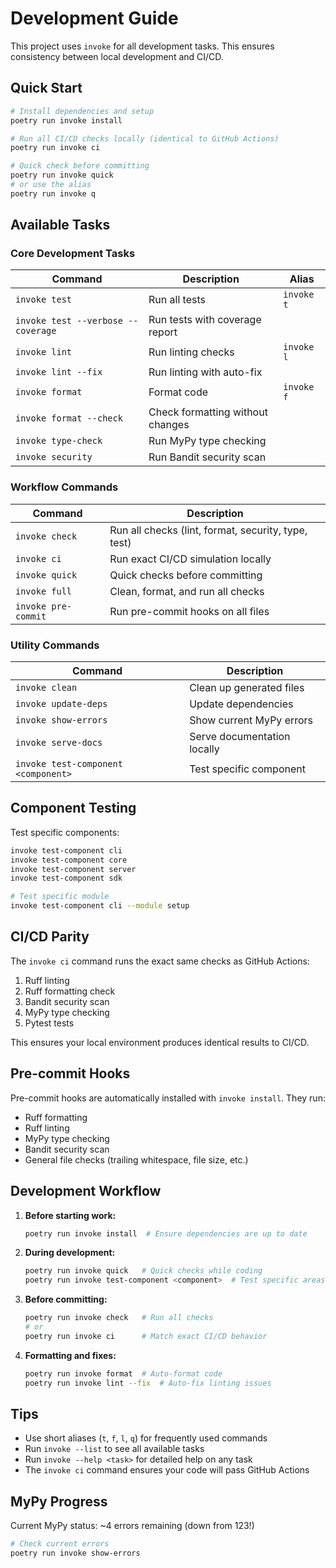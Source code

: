 # Development Guide

This project uses `invoke` for all development tasks. This ensures consistency between local development and CI/CD.

## Quick Start

```bash
# Install dependencies and setup
poetry run invoke install

# Run all CI/CD checks locally (identical to GitHub Actions)
poetry run invoke ci

# Quick check before committing
poetry run invoke quick
# or use the alias
poetry run invoke q
```

## Available Tasks

### Core Development Tasks

| Command | Description | Alias |
|---------|-------------|-------|
| `invoke test` | Run all tests | `invoke t` |
| `invoke test --verbose --coverage` | Run tests with coverage report | |
| `invoke lint` | Run linting checks | `invoke l` |
| `invoke lint --fix` | Run linting with auto-fix | |
| `invoke format` | Format code | `invoke f` |
| `invoke format --check` | Check formatting without changes | |
| `invoke type-check` | Run MyPy type checking | |
| `invoke security` | Run Bandit security scan | |

### Workflow Commands

| Command | Description |
|---------|-------------|
| `invoke check` | Run all checks (lint, format, security, type, test) |
| `invoke ci` | Run exact CI/CD simulation locally |
| `invoke quick` | Quick checks before committing |
| `invoke full` | Clean, format, and run all checks |
| `invoke pre-commit` | Run pre-commit hooks on all files |

### Utility Commands

| Command | Description |
|---------|-------------|
| `invoke clean` | Clean up generated files |
| `invoke update-deps` | Update dependencies |
| `invoke show-errors` | Show current MyPy errors |
| `invoke serve-docs` | Serve documentation locally |
| `invoke test-component <component>` | Test specific component |

## Component Testing

Test specific components:
```bash
invoke test-component cli
invoke test-component core
invoke test-component server
invoke test-component sdk

# Test specific module
invoke test-component cli --module setup
```

## CI/CD Parity

The `invoke ci` command runs the exact same checks as GitHub Actions:
1. Ruff linting
2. Ruff formatting check
3. Bandit security scan
4. MyPy type checking
5. Pytest tests

This ensures your local environment produces identical results to CI/CD.

## Pre-commit Hooks

Pre-commit hooks are automatically installed with `invoke install`. They run:
- Ruff formatting
- Ruff linting
- MyPy type checking
- Bandit security scan
- General file checks (trailing whitespace, file size, etc.)

## Development Workflow

1. **Before starting work:**
   ```bash
   poetry run invoke install  # Ensure dependencies are up to date
   ```

2. **During development:**
   ```bash
   poetry run invoke quick   # Quick checks while coding
   poetry run invoke test-component <component>  # Test specific areas
   ```

3. **Before committing:**
   ```bash
   poetry run invoke check   # Run all checks
   # or
   poetry run invoke ci      # Match exact CI/CD behavior
   ```

4. **Formatting and fixes:**
   ```bash
   poetry run invoke format  # Auto-format code
   poetry run invoke lint --fix  # Auto-fix linting issues
   ```

## Tips

- Use short aliases (`t`, `f`, `l`, `q`) for frequently used commands
- Run `invoke --list` to see all available tasks
- Run `invoke --help <task>` for detailed help on any task
- The `invoke ci` command ensures your code will pass GitHub Actions

## MyPy Progress

Current MyPy status: ~4 errors remaining (down from 123!)
```bash
# Check current errors
poetry run invoke show-errors
```
